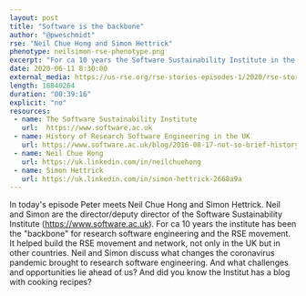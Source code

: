 ```yaml
---
layout: post
title: "Software is the backbone"
author: "@pweschmidt"
rse: "Neil Chue Hong and Simon Hettrick"
phenotype: neilsimon-rse-phenotype.png
excerpt: "For ca 10 years the Software Sustainability Institute in the UK has been the backbone of research enginnering. But how did they fare during the coronavirus pandemic and how will research software engineering change in future?"
date: 2020-06-11 8:30:00
external_media: https://us-rse.org/rse-stories-episodes-1/2020/rse-stories-huechong-hettrick-episode-22.mp3
length: 18840264
duration: "00:39:16"
explicit: "no"
resources:
 - name: The Software Sustainability Institute
   url:  https://www.software.ac.uk
 - name: History of Research Software Engineering in the UK
   url: https://www.software.ac.uk/blog/2016-08-17-not-so-brief-history-research-software-engineers
 - name: Neil Chue Hong
   url: https://uk.linkedin.com/in/neilchuehong
 - name: Simon Hettrick
   url: https://uk.linkedin.com/in/simon-hettrick-2668a9a
--- 
```


In today's episode Peter meets Neil Chue Hong and Simon Hettrick. Neil and Simon are the director/deputy director of the Software Sustainability Institute (https://www.software.ac.uk). For ca 10 years the institute has been the "backbone" for research software engineering and the RSE movement. 
It helped build the RSE movement and network, not only in the UK but in other countries. Neil and Simon discuss what changes the coronavirus pandemic brought to research software engineering. And what challenges and opportunities lie ahead of us? And did you know the Institut has a blog with cooking recipes?




